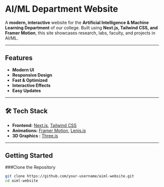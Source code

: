# AI/ML Department Website

A **modern, interactive** website for the **Artificial Intelligence & Machine Learning Department** of our college. Built using **Next.js, Tailwind CSS, and Framer Motion**, this site showcases research, labs, faculty, and projects in AI/ML.

---

##  Features
-  **Modern UI** 
-  **Responsive Design** 
-  **Fast & Optimized**
-  **Interactive Effects** 
-  **Easy Updates** 

---

## 🛠 Tech Stack
- **Frontend:** [Next.js](https://nextjs.org/), [Tailwind CSS](https://tailwindcss.com/)
- **Animations:** [Framer Motion](https://www.framer.com/motion/), [Lenis.js](https://github.com/studio-freight/lenis)
- **3D Graphics :** [Three.js](https://threejs.org/)

---

##  Getting Started

###Clone the Repository
```sh
git clone https://github.com/your-username/aiml-website.git
cd aiml-website
